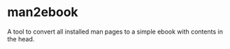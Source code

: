 # man2ebook

A tool to convert all installed man pages to a simple ebook with contents in the head. 